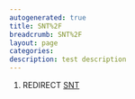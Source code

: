 ```yaml
---
autogenerated: true
title: SNT%2F
breadcrumb: SNT%2F
layout: page
categories: 
description: test description
---
```


1.  REDIRECT [SNT](SNT "wikilink")
